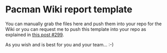# Pacman Wiki report template

You can manually grab the files here and push them into your repo for the Wiki or you can request me to push this template into your repo as explained in [this post #299](https://edstem.org/au/courses/6081/discussion/636805).

As you wish and is best for you and your team... :-)
